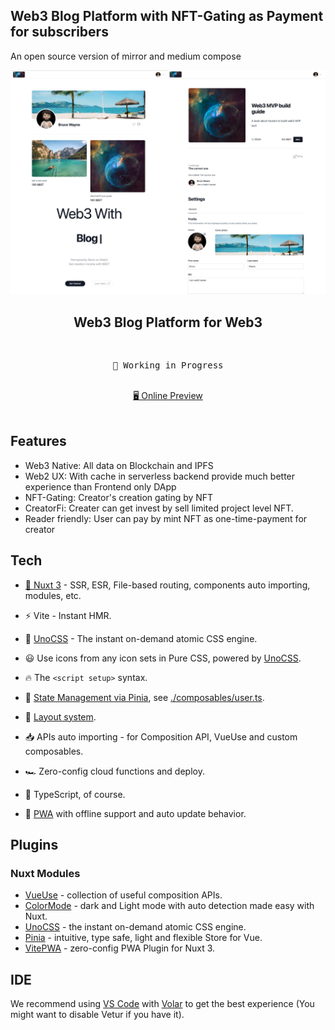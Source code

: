 ## Web3 Blog Platform with NFT-Gating as Payment for subscribers

An open source version of mirror and medium compose


<p align="center">
<img src="./Web3NFT.Social.jpg" width="720"/>
</p>

<h2 align="center">
Web3 Blog Platform for Web3
</h2><br>

<pre align="center">
🧪 Working in Progress
</pre>

<p align="center">
<br>
<a href="https://web3nft.social/">🖥 Online Preview</a>
<br><br>
</p>

## Features

- Web3 Native: All data on Blockchain and IPFS
- Web2 UX: With cache in serverless backend provide much better experience than Frontend only DApp
- NFT-Gating: Creator's creation gating by NFT
- CreatorFi: Creater can get invest by sell limited project level NFT.
- Reader friendly: User can pay by mint NFT as one-time-payment for creator

## Tech

- [💚 Nuxt 3](https://nuxt.com/) - SSR, ESR, File-based routing, components auto importing, modules, etc.

- ⚡️ Vite - Instant HMR.

- 🎨 [UnoCSS](https://github.com/antfu/unocss) - The instant on-demand atomic CSS engine.

- 😃 Use icons from any icon sets in Pure CSS, powered by [UnoCSS](https://github.com/antfu/unocss).

- 🔥 The `<script setup>` syntax.

- 🍍 [State Management via Pinia](https://pinia.esm.dev), see [./composables/user.ts](./composables/user.ts).

- 📑 [Layout system](./layouts).

- 📥 APIs auto importing - for Composition API, VueUse and custom composables.

- 🏎 Zero-config cloud functions and deploy.

- 🦾 TypeScript, of course.

- 📲 [PWA](https://github.com/vite-pwa/nuxt) with offline support and auto update behavior.


## Plugins

### Nuxt Modules

- [VueUse](https://github.com/vueuse/vueuse) - collection of useful composition APIs.
- [ColorMode](https://github.com/nuxt-community/color-mode-module) - dark and Light mode with auto detection made easy with Nuxt.
- [UnoCSS](https://github.com/antfu/unocss) - the instant on-demand atomic CSS engine.
- [Pinia](https://pinia.esm.dev/) - intuitive, type safe, light and flexible Store for Vue.
- [VitePWA](https://github.com/vite-pwa/nuxt) - zero-config PWA Plugin for Nuxt 3.

## IDE

We recommend using [VS Code](https://code.visualstudio.com/) with [Volar](https://github.com/johnsoncodehk/volar) to get the best experience (You might want to disable Vetur if you have it).

